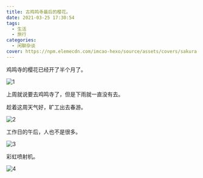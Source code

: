```yaml
---
title: 古鸡鸣寺最后的樱花。
date: 2021-03-25 17:30:54
tags:
  - 生活
  - 旅行
categories:
  - 闲聊杂谈
cover: https://npm.elemecdn.com/imcao-hexo/source/assets/covers/sakura.jpg
---
```


鸡鸣寺的樱花已经开了半个月了。

![1](https://npm.elemecdn.com/imcao-hexo/source/_posts/essay/sakura/1.jpg)

上周就说要去鸡鸣寺了，但是下雨就一直没有去。

趁着这周天气好，旷工出去春游。

![2](https://npm.elemecdn.com/imcao-hexo/source/_posts/essay/sakura/2.jpg)

工作日的午后，人也不是很多。

![3](https://npm.elemecdn.com/imcao-hexo/source/_posts/essay/sakura/3.jpg)

彩虹喷射机。

![4](https://npm.elemecdn.com/imcao-hexo/source/_posts/essay/sakura/4.jpg)
